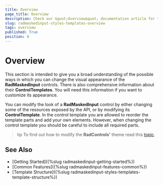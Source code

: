 ```yaml
---
title: Overview
page_title: Overview
description: Check our &quot;Overview&quot; documentation article for the RadMaskedInput {{ site.framework_name }} control.
slug: radmaskedinput-styles-templates-overview
tags: overview
published: True
position: 0
---
```


# Overview

This section is intended to give you a broad understanding of the possible ways in which you can change the visual appearance of the __RadMaskedInput__ controls. There is also comprehensive information about their __ControlTemplates__. You will need this information if you want to customize its appearance. 

You can modify the look of a __RadMaskedInput__ control by either changing some of the resources exposed by the API, or by modifying its __ControlTemplate__. In the control template you are allowed to reorder the template parts and add your own elements. However, when changing the control template you should be careful to include all required parts.

>tip To find out how to modify the __RadControls'__ theme read this [topic](http://www.telerik.com/help/silverlight/common-styling-apperance-setting-theme.html).        

## See Also
 * [Getting Started]({%slug radmaskedinput-getting-started%})
 * [Common Features]({%slug radmaskedinput-features-common%})
 * [Template Structure]({%slug radmaskedinput-styles-templates-template-structure%})